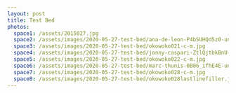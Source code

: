 ```yaml
---
layout: post
title: Test Bed
photos:
  space1: /assets/2015027.jpg
  space2: /assets/images/2020-05-27-test-bed/ana-de-leon-P4bSUHQd5z0-unsplash.jpg
  space3: /assets/images/2020-05-27-test-bed/okowoko021-c-m.jpg
  space4: /assets/images/2020-05-27-test-bed/jonny-caspari-ZtlQjtbkBnU-unsplash.jpg
  space5: /assets/images/2020-05-27-test-bed/okowoko022-c-m.jpg
  space6: /assets/images/2020-05-27-test-bed/marc-thunis-0B86_ifhE4E-unsplash.jpg
  space7: /assets/images/2020-05-27-test-bed/okowoko028-c-m.jpg
  space8: /assets/images/2020-05-27-test-bed/okowoko028lastlinefiller.jpg
---
```

